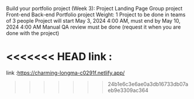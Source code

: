 Build your portfolio project (Week 3): Project Landing Page
Group project
Front-end
Back-end
Portfolio project
Weight: 1
Project to be done in teams of 3 people
Project will start May 3, 2024 4:00 AM, must end by May 10, 2024 4:00 AM
Manual QA review must be done (request it when you are done with the project)

<<<<<<< HEAD
link :
=======
link :https://charming-longma-c0291f.netlify.app/
>>>>>>> 24b1e6c3e6ae0a3db16733db07aeb9e3309ac364
